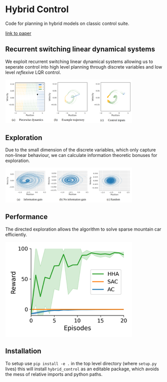 # Hybrid Control
Code for planning in hybrid models on classic control suite.

[link to paper](https://openreview.net/forum?id=956TTbUHt8)

## Recurrent switching linear dynamical systems 
We exploit recurrent switching linear dynamical systems allowing us to seperate control into high level planning through discrete variables and low level *reflexive* LQR control. 

<img src="./figs/piecewise.png" width="400"/>

## Exploration

Due to the small dimension of the discrete variables, which only capture non-linear behaviour, we can calculate information theoretic bonuses for exploration.

<img src="./figs/exploration.png" width="400"/>


## Performance

The directed exploration allows the algorithm to solve sparse mountain car efficiently.

<img src="./figs/average_reward_plot.png" width="400"/>

<!-- ![](/figs/piecewise.png)
![](/figs/exploration.png)
![](/figs/average_reward_plot.png) -->
<!-- ![](/figs/coverage_HHA_IG.png) -->

## Installation
To setup use 
`pip install -e .` in the top level directory (where `setup.py` lives)
this will install `hybrid_control` as an editable package, which avoids the mess 
of relative imports and python paths.